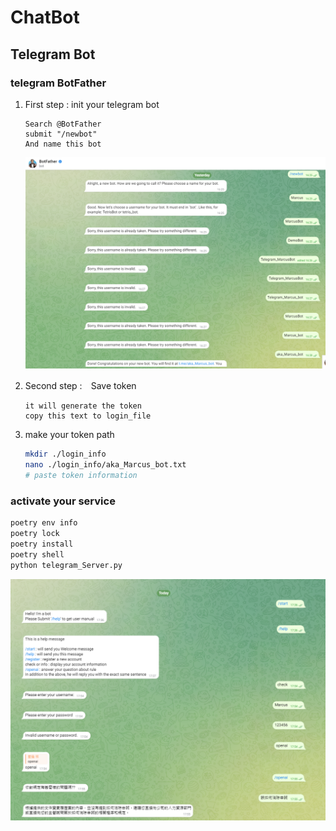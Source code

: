 # ChatBot

## Telegram Bot

### telegram BotFather

1. First step : init your telegram bot

    ```text
    Search @BotFather
    submit "/newbot"
    And name this bot
    ```

    ![image info](./readme_src/telegram_init.png)

2. Second step :　Save token

    ```plain_text
    it will generate the token
    copy this text to login_file
    ```

3. make your token path

    ```bash
    mkdir ./login_info
    nano ./login_info/aka_Marcus_bot.txt
    # paste token information
    ```

### activate your service

```bash
poetry env info
poetry lock
poetry install
poetry shell
python telegram_Server.py
```

![image](./readme_src/telegram_output.png)
